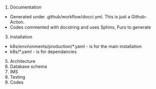 1. Documentation
 * Generated under .github/workflow/docci.yml. This is just a Github-Action.
 * Codes commented with docstring and uses Sphinx, Furo to generate
3. Installation
 * k8s/environments/production/*.yaml - is for the main installation
 * k8s/*.yaml - is for dependancies
5. Architecture
6. Database schema
7. IMS
8. Testing
9. Codes

